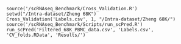     source('/scRNAseq_Benchmark/Cross_Validation.R')
    setwd("/Intra-dataset/Zheng 68K")
    Cross_Validation('Labels.csv', 1, "/Intra-dataset/Zheng 68K/")
    source('/scRNAseq_Benchmark/Scripts/run_scPred.R')
    run_scPred('Filtered_68K_PBMC_data.csv', 'Labels.csv', 'CV_folds.RData', 'Results/')




